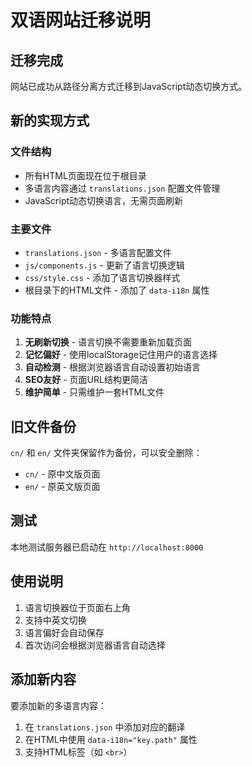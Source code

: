 # 双语网站迁移说明

## 迁移完成

网站已成功从路径分离方式迁移到JavaScript动态切换方式。

## 新的实现方式

### 文件结构
- 所有HTML页面现在位于根目录
- 多语言内容通过 `translations.json` 配置文件管理
- JavaScript动态切换语言，无需页面刷新

### 主要文件
- `translations.json` - 多语言配置文件
- `js/components.js` - 更新了语言切换逻辑
- `css/style.css` - 添加了语言切换器样式
- 根目录下的HTML文件 - 添加了 `data-i18n` 属性

### 功能特点
1. **无刷新切换** - 语言切换不需要重新加载页面
2. **记忆偏好** - 使用localStorage记住用户的语言选择
3. **自动检测** - 根据浏览器语言自动设置初始语言
4. **SEO友好** - 页面URL结构更简洁
5. **维护简单** - 只需维护一套HTML文件

## 旧文件备份

`cn/` 和 `en/` 文件夹保留作为备份，可以安全删除：
- `cn/` - 原中文版页面
- `en/` - 原英文版页面

## 测试

本地测试服务器已启动在 `http://localhost:8000`

## 使用说明

1. 语言切换器位于页面右上角
2. 支持中英文切换
3. 语言偏好会自动保存
4. 首次访问会根据浏览器语言自动选择

## 添加新内容

要添加新的多语言内容：
1. 在 `translations.json` 中添加对应的翻译
2. 在HTML中使用 `data-i18n="key.path"` 属性
3. 支持HTML标签（如 `<br>`）
